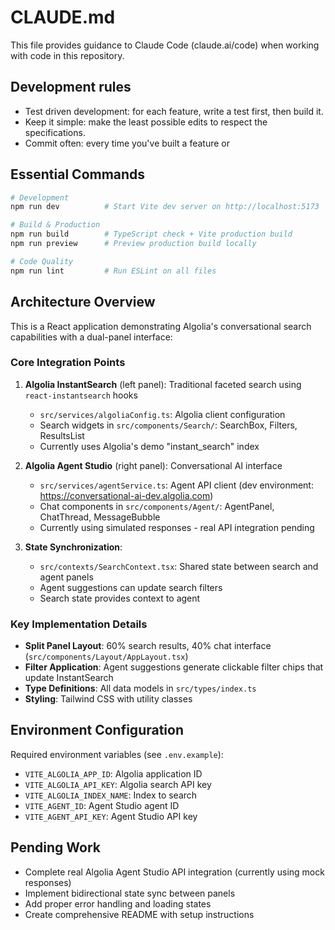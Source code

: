 # CLAUDE.md

This file provides guidance to Claude Code (claude.ai/code) when working with code in this repository.

## Development rules
- Test driven development: for each feature, write a test first, then build it.
- Keep it simple: make the least possible edits to respect the specifications.
- Commit often: every time you've built a feature or 

## Essential Commands

```bash
# Development
npm run dev          # Start Vite dev server on http://localhost:5173

# Build & Production
npm run build        # TypeScript check + Vite production build
npm run preview      # Preview production build locally

# Code Quality
npm run lint         # Run ESLint on all files
```

## Architecture Overview

This is a React application demonstrating Algolia's conversational search capabilities with a dual-panel interface:

### Core Integration Points

1. **Algolia InstantSearch** (left panel): Traditional faceted search using `react-instantsearch` hooks
   - `src/services/algoliaConfig.ts`: Algolia client configuration
   - Search widgets in `src/components/Search/`: SearchBox, Filters, ResultsList
   - Currently uses Algolia's demo "instant_search" index

2. **Algolia Agent Studio** (right panel): Conversational AI interface
   - `src/services/agentService.ts`: Agent API client (dev environment: https://conversational-ai-dev.algolia.com)
   - Chat components in `src/components/Agent/`: AgentPanel, ChatThread, MessageBubble
   - Currently using simulated responses - real API integration pending

3. **State Synchronization**:
   - `src/contexts/SearchContext.tsx`: Shared state between search and agent panels
   - Agent suggestions can update search filters
   - Search state provides context to agent

### Key Implementation Details

- **Split Panel Layout**: 60% search results, 40% chat interface (`src/components/Layout/AppLayout.tsx`)
- **Filter Application**: Agent suggestions generate clickable filter chips that update InstantSearch
- **Type Definitions**: All data models in `src/types/index.ts`
- **Styling**: Tailwind CSS with utility classes

## Environment Configuration

Required environment variables (see `.env.example`):
- `VITE_ALGOLIA_APP_ID`: Algolia application ID
- `VITE_ALGOLIA_API_KEY`: Algolia search API key
- `VITE_ALGOLIA_INDEX_NAME`: Index to search
- `VITE_AGENT_ID`: Agent Studio agent ID
- `VITE_AGENT_API_KEY`: Agent Studio API key

## Pending Work

- Complete real Algolia Agent Studio API integration (currently using mock responses)
- Implement bidirectional state sync between panels
- Add proper error handling and loading states
- Create comprehensive README with setup instructions
